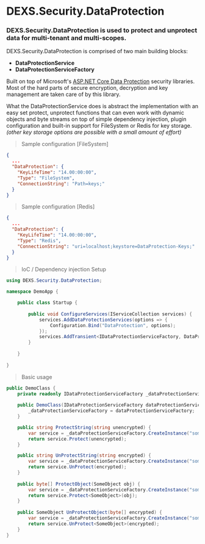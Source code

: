 # DEXS.Security.DataProtection

### DEXS.Security.DataProtection is used to protect and unprotect data for multi-tenant and multi-scopes.

DEXS.Security.DataProtection is comprised of two main building blocks: 
- **DataProtectionService**
- **DataProtectionServiceFactory**

Built on top of Microsoft's [ASP.NET Core Data Protection](https://docs.microsoft.com/en-us/aspnet/core/security/data-protection/introduction) security libraries. Most of the hard parts of secure encryption, decryption and key management are taken care of by this library. 

What the DataProtectionService does is abstract the implementation with an easy set protect, unprotect functions that can even work with dynamic objects and byte streams on top of simple dependency injection, plugin configuration and built-in support for FileSystem or Redis for key storage. _(other key storage options are possible with a small amount of effort)_

> Sample configuration [FileSystem]
```json
{
  ...
  "DataProtection": {
    "KeyLifeTime": "14.00:00:00",
    "Type": "FileSystem",
    "ConnectionString": "Path=keys;"
  }
}
```

> Sample configuration [Redis]
```json
{
  ...
  "DataProtection": {
    "KeyLifeTime": "14.00:00:00",
    "Type": "Redis",
    "ConnectionString": "uri=localhost;keystore=DataProtection-Keys;"
  }
}
```

> IoC / Dependency injection Setup
```csharp
using DEXS.Security.DataProtection;

namespace DemoApp {

	public class Startup {
	
		public void ConfigureServices(IServiceCollection services) {
			services.AddDataProtectionServices(options => {
				Configuration.Bind("DataProtection", options);
			});
			services.AddTransient<IDataProtectionServiceFactory, DataProtectionServiceFactory>();
		}
		
	}
	
}
```
> Basic usage
```csharp
public DemoClass {
	private readonly IDataProtectionServiceFactory _dataProtectionServiceFactory;
	
	public DemoClass(IDataProtectionServiceFactory dataProtectionServiceFactory) {
		_dataProtectionServiceFactory = dataProtectionServiceFactory;
	}

	public string ProtectString(string unencrypted) {
		var service = _dataProtectionServiceFactory.CreateInstance("somescope");
		return service.Protect(unencrypted);
	}

	public string UnProtectString(string encrypted) {
		var service = _dataProtectionServiceFactory.CreateInstance("somescope");
		return service.UnProtect(encrypted);
	}
	
	public byte[] ProtectObject(SomeObject obj) {
		var service = _dataProtectionServiceFactory.CreateInstance("somescope");
		return service.Protect<SomeObject>(obj);
	}
	
	public SomeObject UnProtectObject(byte[] encrypted) {
		var service = _dataProtectionServiceFactory.CreateInstance("somescope");
		return service.UnProtect<SomeObject>(encrypted);
	}
}
```

